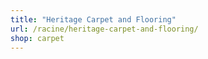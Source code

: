 ```yaml
---
title: "Heritage Carpet and Flooring"
url: /racine/heritage-carpet-and-flooring/
shop: carpet
---
```

